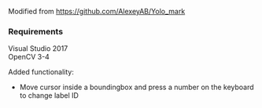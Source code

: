 Modified from https://github.com/AlexeyAB/Yolo_mark

### Requirements  
  
Visual Studio 2017  
OpenCV 3-4

Added functionality:
- Move cursor inside a boundingbox and press a number on the keyboard to change label ID